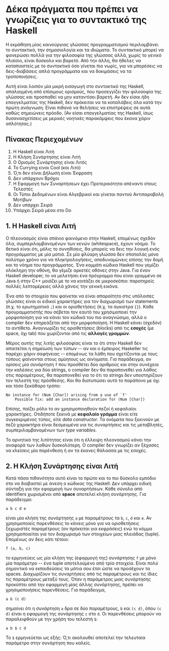 # Δέκα πράγματα που πρέπει να γνωρίζεις για το συντακτικό της Haskell

Η εκμάθηση μίας καινούργιας γλώσσας προγραμματισμού περιλαμβάνει το συντακτικό, την σημασιολογία και τα ιδιώματα. Το συντακτικό μπορεί να φανερώσει πολλά για την φιλοσοφία της γλώσσας αλλά, χωρίς το γενικό πλαίσιο, είναι δύσκολο και βαρετό. Από την άλλη, θα ήθελες να καταπιαστείς με το συντακτικό όσο γίνεται πιο νωρίς, για να μπορέσεις να δεις-διαβάσεις απλά προγράμματα και να δοκιμάσεις να τα τροποποιήσεις.

Αυτή είναι λοιπόν μία μικρή εισαγωγή στο συντακτικό της Haskell, απαλαγμένη από επίσιμους ορισμούς, που προσεγγίζει την φιλοσοφία της γλώσσας και προσπαθεί να μην καταντίσει βαρετή. Αν δεν είσαι ήδη επαγγελματίας της Haskell, δεν πρόκειται να τα καταλάβεις όλα κατά την πρώτη ανάγνωση. Είναι πιθανό να θελήσεις να επιστρέψεις σε αυτά καθώς σημειώνεις πρόοδο. (Αν είσαι επαγγελματίας της Haskell, ίσως δυσανασχετίσεις με μερικές νοητικές παρακάμψεις που έκανα χάριν απλότητας.)

## Πίνακας Περιεχομένων

1. H Haskell είναι Λιτή
2. Η Κλήση Συνάρτησης είναι Λιτή
3. Ο Ορισμός Συνάρτησης είναι Λιτός
4. Το Currying είναι Cool (και Λιτό)
5. Ό,τι δεν είναι Δήλωση είναι Έκφραση
6. Δεν υπάρχουν Βρόχοι
7. Η Εφαρμογή των Συναρτήσεων έχει Προτεραιότητα απέναντι στους Τελεστές
8. Οι Τύποι Δεδομένων είναι Αλγεβρικοί και γίνεται παντού Αντιπαραβολή Μοτίβων
9. Δεν υπάρχει Σειρά
10. Υπάρχει Σειρά μέσα στο Do

## 1. Η Haskell είναι Λιτή

Ο πλεονασμός είναι σπάνιο φαινόμενο στην Haskell, επομένως σχεδόν όλα,
συμπεριλαμβανομένων των κενών (whitespace), έχουν νόημα.
Το θετικό είναι ότι, μόλις το συνηθίσεις, θα μπορείς να δεις την λογική ενός
προγράμματος με μία ματιά. Σε μία φλύαρη γλώσσα δεν σπαταλάς μόνο πολύτιμο χρόνο
για να πληκτρολογήσεις, αποδυναμώνεις επίσης την δομή και το νόημα του
προγράμματος. Ένα κομμάτι κώδικα Haskell που γεμίζει ολόκληρη την οθόνη, θα
γέμιζε αρκετές οθόνες στην Java. Για έναν Haskell developer, το να μελετήσει ένα
πρόγραμμα που είναι γραμμένο σε Java ή στην C++ μοιάζει με το να κοιτάζει σε
μικροσκόπιο: παρατηρείς πολλές λεπτομέρειες αλλά χάνεις την γενική εικόνα.

Ένα από τα στοιχεία που φαίνεται να είναι απαραίτητο στις υπόλοιπες γλώσσες
είναι οι ειδικοί χαρακτήρες για τον διαχωρισμό των statements (π.χ. το
ερωτηματικό `;`) και οι οριοθετήσεις (π.χ. τα άγκιστρα `{}`). Κάθε
προγραμματιστής που σέβεται τον εαυτό του χρησιμοποιεί την μορφοποίηση για να
κάνει τον κώδικά του πιο αναγνώσιμο, αλλά ο compiler δεν επηρεάζεται από την
μορφοποίηση. Η Haskell κάνει (σχεδόν) το αντίθετο. Αναγνωρίζει τις οριοθετήσεις (blocks) από τις **εσοχές** (με space, όχι tab) που χωρίζονται από τις **αλλαγές
γραμμών**.

Μέρος αυτής της λιτής φιλοσοφίας είναι το ότι στην Haskell δεν απαιτείται η
σημείωση των τύπων -- αν και ο έμπειρος Haskeller τις παρέχει χάριν σαφήνειας --
επομένως τα λάθη που σχετίζονται με τους τύπους φαίνονται στους αμύητους ως
αινίγματα. Για παράδειγμα, αν ορίσεις μία συνάρτηση `f` που προσθέτει δύο
αριθμούς και στην συνέχεια την καλέσεις για δύο strings, ο compiler δεν θα
παραπονεθεί για λάθος στις παραμέτρους, θα παραπονεθεί για το ότι τα strings δεν
υποστηρίζουν τον τελεστή της πρόσθεσης. Και θα διατυπώσει αυτό το παράπονο με
όχι και τόσο ξεκάθαρο τρόπο:

```
No instance for (Num [Char]) arising from a use of `f'
    Possible fix: add an instance declaration for (Num [Char])
```

Επίσης, παίζει ρόλο το αν χρησιμοποιηθούν πεζοί ή κεφαλαίοι χαρακτήρες.
Οτιδήποτε ξεκινά με **κεφαλαίο γράμμα** είναι είτε συγκεκριμένος τύπος, είτε
_data constructor_. Τα ονόματα που ξεκινούν με πεζό χαρακτήρα είναι δεσμευμένα
για τις συναρτήσεις και τις μεταβλητές, συμπεριλαμβανομένων των _type variables_.

Το αρνητικό της λιτότητας είναι ότι η έλλειψη πλεονασμού κάνει την αναφορά των
λαθών δυσκολότερη. Ο compiler δεν γνωρίζει αν ξέχασες να κλείσεις μία παρένθεση
ή αν τα έκανες θάλασσα με τις εσοχές.

## 2. Η Κλήση Συνάρτησης είναι Λιτή

Κατά πάσα πιθανότητα αυτό είναι το πρώτο και το πιο δύσκολο εμπόδιο στο να
διαβαστεί με άνεση ο κώδικας της Haskell: Δεν υπάρχει ειδική σύνταξη για την
εφαρμογή των συναρτήσεων. Κάθε σύνολο από identifiers χωρισμένοι από **space**
αποτελεί κλήση συνάρτησης. Για παράδειγμα:

```
a b c d e
```

είναι μία κλήση της συνάρτησης `a` με παραμέτρους τα `b`, `c`, `d` και `e`. Αν
χρησιμοποιείς παρενθέσεις το κάνεις μόνο για να οριοθετήσεις ξεχωριστές
παραμέτρους (αν πρόκειται για εκφράσεις) ενώ το κόμμα χρησιμοποιείται για τον
διαχωρισμό των στοιχείων μιας πλειάδας (tuple). Επομένως αν δεις κάτι τέτοιο:

```
f (a, b, c)
```

το ερμηνεύεις ως μία κλήση της (εφαρμογή της) συνάρτησης `f` με μόνο μία
παράμετρο -- ένα tuple αποτελούμενο από τρία στοιχεία. Είναι πολύ σημαντικό να
εκπαιδεύσεις τα μάτια σου έτσι ώστε να προσέχουν τα spaces. Διαχωρίζουν τις
συναρτήσεις από τις παραμέτρους και τις ίδιες τις παραμέτρους μεταξύ τους.
Όταν η παράμετρος μιας συνάρτησης προκύπτει από την εφαρμογή μίας άλλης συνάρτησης, πρέπει να χρησιμοποιήσεις παρενθέσεις. Για παράδειγμα,

```
a b (c d)
```

σημαίνει ότι η συνάρτηση `a` δρα σε δύο παραμέτρους, `b` και `(c d)`, όπου
`(c d)` είναι η εφαρμογή της συνάρτησης `c` στο `d`. Οι παρενθέσεις μπορούν να
παραλειφθούν με την χρήση του τελεστή `$`:

```
a b $ c d
```

Το `$` ερμηνεύεται ως εξής: Ό,τι ακολουθεί αποτελεί την τελευταία παράμετρο στην
συνάρτηση που καλείς.
